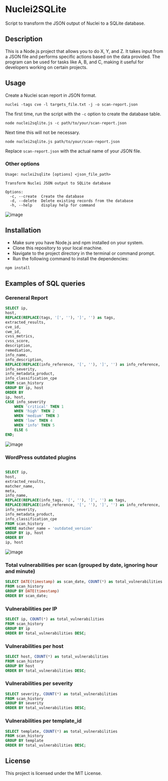 # Nuclei2SQLite

Script to transform the JSON output of Nuclei to a SQLite database.

## Description

This is a Node.js project that allows you to do X, Y, and Z. It takes input from a JSON file and performs specific actions based on the data provided. The program can be used for tasks like A, B, and C, making it useful for developers working on certain projects.

## Usage

Create a Nuclei scan report in JSON format.

```console
nuclei -tags cve -l targets_file.txt -j -o scan-report.json
```

The first time, run the script with the `-c` option to create the database table.

```console
node nuclei2sqlite.js -c path/to/your/scan-report.json
```

Next time this will not be necessary.

```console
node nuclei2sqlite.js path/to/your/scan-report.json
```

Replace `scan-report.json` with the actual name of your JSON file.

### Other options

```console
Usage: nuclei2sqlite [options] <json_file_path>

Transform Nuclei JSON output to SQLite database

Options:
  -c, --create  Create the database
  -d, --delete  Delete existing records from the database
  -h, --help    display help for command
```

![image](https://github.com/ricardomaia/nuclei2sqlite/assets/1353811/8e9fa539-65c1-402b-a6bd-c1770e4979fa)

## Installation

- Make sure you have Node.js and npm installed on your system.
- Clone this repository to your local machine.
- Navigate to the project directory in the terminal or command prompt.
- Run the following command to install the dependencies:

```bash
npm install
```

## Examples of SQL queries

### Gereneral Report

```sql
SELECT ip, 
host, 
REPLACE(REPLACE(tags, '[', ''), ']', '') as tags, 
extracted_results,
cve_id, 
cwe_id, 
cvss_metrics, 
cvss_score, 
description, 
remediation,
info_name, 
info_description, 
REPLACE(REPLACE(info_reference, '[', ''), ']', '') as info_reference,
info_severity, 
info_metadata_product, 
info_classification_cpe
FROM scan_history
GROUP BY ip, host
ORDER BY
ip, host,
CASE info_severity
    WHEN 'critical' THEN 1
    WHEN 'high' THEN 2
    WHEN 'medium' THEN 3
    WHEN 'low' THEN 4
    WHEN 'info' THEN 5
    ELSE 6
END;
```

![image](https://github.com/ricardomaia/nuclei2sqlite/assets/1353811/95b2abdb-b43a-4a71-92ad-47b0d1bbe6e7)


### WordPress outdated plugins

```sql

SELECT ip, 
host, 
extracted_results,
matcher_name,
meta,
info_name, 
REPLACE(REPLACE(info_tags, '[', ''), ']', '') as tags, 
REPLACE(REPLACE(info_reference, '[', ''), ']', '') as info_reference,
info_severity, 
info_metadata_product, 
info_classification_cpe
FROM scan_history
WHERE matcher_name = 'outdated_version'
GROUP BY ip, host
ORDER BY
ip, host
```

![image](https://github.com/ricardomaia/nuclei2sqlite/assets/1353811/dbe04239-76e7-4453-8283-0e7f3dfe4006)


### Total vulnerabilities per scan (grouped by date, ignoring hour and minute)

```sql
SELECT DATE(timestamp) as scan_date, COUNT(*) as total_vulnerabilities
FROM scan_history
GROUP BY DATE(timestamp)
ORDER BY scan_date;
```

### Vulnerabilities per IP

```sql
SELECT ip, COUNT(*) as total_vulnerabilities
FROM scan_history
GROUP BY ip
ORDER BY total_vulnerabilities DESC;
```

### Vulnerabilities per host

```sql
SELECT host, COUNT(*) as total_vulnerabilities
FROM scan_history
GROUP BY host
ORDER BY total_vulnerabilities DESC;
```

### Vulnerabilities per severity

```sql
SELECT severity, COUNT(*) as total_vulnerabilities
FROM scan_history
GROUP BY severity
ORDER BY total_vulnerabilities DESC;
```

### Vulnerabilities per template_id

```sql
SELECT template, COUNT(*) as total_vulnerabilities
FROM scan_history
GROUP BY template
ORDER BY total_vulnerabilities DESC;
```

## License

This project is licensed under the MIT License.
